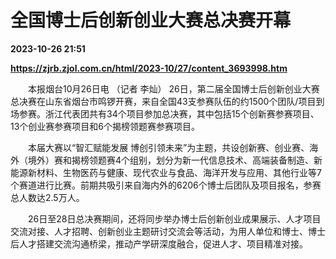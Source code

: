 # 全国博士后创新创业大赛总决赛开幕

**2023-10-26 21:51**

**https://zjrb.zjol.com.cn/html/2023-10/27/content_3693998.htm**

　　本报烟台10月26日电 （记者 李灿） 26日，第二届全国博士后创新创业大赛总决赛在山东省烟台市鸣锣开赛，来自全国43支参赛队伍的约1500个团队/项目到场参赛。浙江代表团共有34个项目参加总决赛，其中包括15个创新赛参赛项目、13个创业赛参赛项目和6个揭榜领题赛参赛项目。

　　本届大赛以“智汇赋能发展 博创引领未来”为主题，共设创新赛、创业赛、海外（境外）赛和揭榜领题赛4个组别，划分为新一代信息技术、高端装备制造、新能源新材料、生物医药与健康、现代农业与食品、海洋开发与应用、其他行业等7个赛道进行比赛。前期共吸引来自海内外的6206个博士后团队及项目报名，参赛总人数达2.5万人。

　　26日至28日总决赛期间，还将同步举办博士后创新创业成果展示、人才项目交流对接、人才招聘、创新创业主题研讨交流会等活动，为用人单位和博士、博士后人才搭建交流沟通桥梁，推动产学研深度融合，促进人才、项目精准对接。